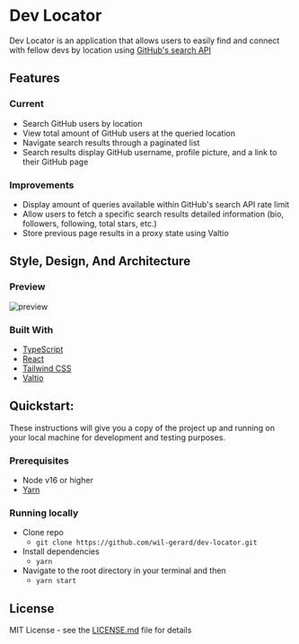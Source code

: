 # Dev Locator

Dev Locator is an application that allows users to easily find and connect with fellow devs by location using [GitHub's search API](https://docs.github.com/en/rest/reference/search)

## Features

### Current

- Search GitHub users by location
- View total amount of GitHub users at the queried location
- Navigate search results through a paginated list
- Search results display GitHub username, profile picture, and a link to their GitHub page

### Improvements

- Display amount of queries available within GitHub's search API rate limit
- Allow users to fetch a specific search results detailed information (bio, followers, following, total stars, etc.)
- Store previous page results in a proxy state using Valtio

## Style, Design, And Architecture

### Preview

![preview](https://user-images.githubusercontent.com/74286884/160909429-79e177ac-6774-4c84-8d52-d178877b052e.png)

### Built With

  - [TypeScript](https://www.typescriptlang.org/) 
  - [React](https://reactjs.org/)
  - [Tailwind CSS](https://tailwindcss.com/)
  - [Valtio](https://github.com/pmndrs/valtio)

## Quickstart:

These instructions will give you a copy of the project up and running on
your local machine for development and testing purposes.

### Prerequisites

- Node v16 or higher
- [Yarn](https://yarnpkg.com/)

### Running locally
- Clone repo
    - `git clone https://github.com/wil-gerard/dev-locator.git`
- Install dependencies
    - `yarn`
- Navigate to the root directory in your terminal and then
    - `yarn start`

## License

MIT License - see the [LICENSE.md](LICENSE.md) file for details
